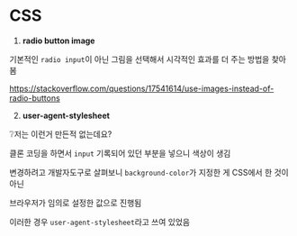 # CSS



1. **radio button image**

기본적인 `radio input`이 아닌 그림을 선택해서 시각적인 효과를 더 주는 방법을 찾아봄

https://stackoverflow.com/questions/17541614/use-images-instead-of-radio-buttons



2. **user-agent-stylesheet**

:grey_question:저는 이런거 만든적 없는데요?

클론 코딩을 하면서 `input` 기록되어 있던 부분을 넣으니 색상이 생김

변경하려고 개발자도구로 살펴보니 `background-color`가 지정한 게 CSS에서 한 것이 아닌

브라우저가 임의로 설정한 값으로 진행됨

이러한 경우 `user-agent-stylesheet`라고 쓰여 있었음


